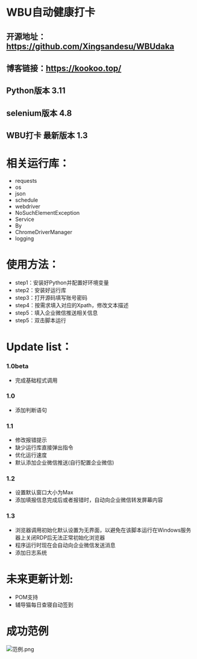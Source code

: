# WBU自动健康打卡
## 开源地址：https://github.com/Xingsandesu/WBUdaka
## 博客链接：https://kookoo.top/
## Python版本 3.11
## selenium版本 4.8
## WBU打卡 最新版本 1.3

# 相关运行库：
- requests
- os
- json
- schedule
- webdriver
- NoSuchElementException
- Service
- By
- ChromeDriverManager
- logging

# 使用方法：

- step1：安装好Python并配置好环境变量
- step2：安装好运行库
- step3：打开源码填写账号密码
- step4：按需求填入对应的Xpath，修改文本描述
- step5：填入企业微信推送相关信息
- step5：双击脚本运行

# Update list：
### 1.0beta
- 完成基础程式调用
### 1.0
- 添加判断语句
### 1.1
- 修改报错提示
- 缺少运行库直接弹出指令
- 优化运行速度
- 默认添加企业微信推送(自行配置企业微信)
### 1.2
- 设置默认窗口大小为Max
- 添加填报信息完成后或者报错时，自动向企业微信转发屏幕内容
### 1.3
- 浏览器调用初始化默认设置为无界面，以避免在该脚本运行在Windows服务器上关闭RDP后无法正常初始化浏览器
- 程序运行时现在会自动向企业微信发送消息
- 添加日志系统

# 未来更新计划:
- POM支持
- 辅导猫每日查寝自动签到

# 成功范例
![范例.png](https://kookoo.top/usr/uploads/2023/02/2366700625.png)
